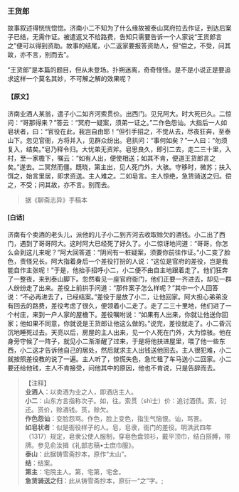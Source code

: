 <script type="text/javascript">
    var head = document.getElementsByTagName('head')[0];
    cssURL = '/public/liao.css';
    linkTag = document.createElement('link');
    linkTag.href = cssURL;
    linkTag.setAttribute('type','text/css');
    linkTag.setAttribute('rel','stylesheet');
    head.appendChild(linkTag);
</script>
### 王货郎

故事叙述得恍恍惚惚。济南小二不知为了什么缘故被泰山冥府拉去作证，到达后案子已结，无需作证。被遣返又不给路费，告知只需要告诉一个人家说“王货郎言之”便可以得到资助。故事的结尾，小二返家要报答资助人，但“偿之，不受，问其故，亦不言，别而去”。

“王货郎”是本篇的题目，但从未登场。扑朔迷离，奇奇怪怪。是不是小说正是要追求这样一个莫名其妙，不可解之解的效果呢？

#### 【原文】
<section>
济南业酒人某翁，遣子小二如齐河索贯价。出西门。见兄阿大。时大死已久。二惊问：“哥那得来？”答云：“冥府一疑案，须弟一证之。”二作色怨讪。大指后一人如皂状者，曰：“官役在此，我岂自由耶！”但引手招之，不觉从去，尽夜狂奔，至泰山下。忽见官衙，方将并入，见群众纷出。皂拱问：“事何如矣？”一人曰：“勿须复入，结矣。”皂乃释令归。大忧弟无资斧。皂思良久，即引二去，走二三十里，入村，至一家檐下，嘱云：“如有人出，便使相送；如其不肯，便道王货郎言之矣。”遂去。二冥然而僵。既晓，第主出，见人死门外，大骇。守移时，微苏；扶入饵之，始言里居，即求资送。主人难之。二如皂言。主人惊绝，急赁骑送之归。偿之，不受；问其故，亦不言。别而去。

</section>

> 据《聊斋志异》手稿本

#### [白话]
<aside>

济南有个卖酒的老头儿，派他的儿子小二到齐河去收取赊欠的酒钱。小二出了西门，遇到了哥哥阿大。这时阿大已经死了好久了。小二惊讶地问道：“哥哥，你怎么会到这儿来呢？”阿大回答道：“阴间有一桩疑案，须要你前往作证。”小二变了脸色，责怪兄长。阿大指着身后一个差役打扮的人说：“这位是官府的差役，岂是我能自作主张呢！”于是，他抬手招呼小二，小二便不由自主地跟着走了。他们狂奔了一整夜，来到泰山脚下。忽然看见一座官府衙门，他们正要一齐进去，却见一群人纷纷走了出来。差役上前拱手问道：“那件案子怎么样呢？”其中一个人回答说：“不必再进去了，已经结案。”差役于是放了小二，让他回家。阿大担心弟弟没有回去的路费，差役考虑了很久，便领着小二走了。走了二三十里地，他们进了一个村庄，来到一户人家的屋檐下。差役嘱咐说：“如果有人出来，你就让他送你回家；他如果不同意，你就说是王货郎让他这么做的。”说完，差役就走了。小二昏沉沉地睡死过去。天亮以后，房屋的主人出来，见一个人死在门外，大为惊骇。他在身旁守候了一阵子，就见小二渐渐醒了过来，于是将他扶进屋里，喂了他一些东西，小二这才告诉他自己的居处，然后就求主人出钱送他回去。主人很犯难，小二就按照差役教的说了一遍。主人听了，惊慌失色，急忙租了车马送小二回家。小二要还给他钱，主人不肯接受，问他其中的原因，他也不肯说，只是告辞而去。

</aside>

> 【注释】  
<b>业酒人</b>：以卖酒为业之人，即酒店主人。  
<b>小二</b>：山东方言指称次子。如，往。索贯（shì士）价：追讨酒债。索，讨还。贳价，赊酒钱。贳，赊欠。  
<b>作色怨讪</b>：变脸怨骂。作色，脸上变色，指生气恼恨。讪，骂詈。  
<b>如皂状者</b>：似是衙役样子的人。皂，皂隶，衙门的差役。明洪武四年（1317）规定，皂隶公使人服制，穿皂色盘领衫，戴平顶巾，结白搭膊，带牌。参见俞汝揖《礼部志稿•士庶巾服》。  
<b>泰山</b>：此据铸雪斋抄本，原作“太山”。  
<b>结</b>：结案。  
<b>第主</b>：宅院主人。第，宅第，宅舍。  
<b>急赁骑送之归</b>：此从铸雪斋抄本，原衍一“之”字。;  
